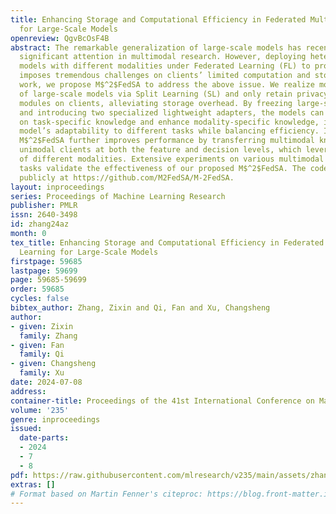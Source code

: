 ```yaml
---
title: Enhancing Storage and Computational Efficiency in Federated Multimodal Learning
  for Large-Scale Models
openreview: QgvBcOsF4B
abstract: The remarkable generalization of large-scale models has recently gained
  significant attention in multimodal research. However, deploying heterogeneous large-scale
  models with different modalities under Federated Learning (FL) to protect data privacy
  imposes tremendous challenges on clients’ limited computation and storage. In this
  work, we propose M$^2$FedSA to address the above issue. We realize modularized decomposition
  of large-scale models via Split Learning (SL) and only retain privacy-sensitive
  modules on clients, alleviating storage overhead. By freezing large-scale models
  and introducing two specialized lightweight adapters, the models can better focus
  on task-specific knowledge and enhance modality-specific knowledge, improving the
  model’s adaptability to different tasks while balancing efficiency. In addition,
  M$^2$FedSA further improves performance by transferring multimodal knowledge to
  unimodal clients at both the feature and decision levels, which leverages the complementarity
  of different modalities. Extensive experiments on various multimodal classification
  tasks validate the effectiveness of our proposed M$^2$FedSA. The code is made available
  publicly at https://github.com/M2FedSA/M-2FedSA.
layout: inproceedings
series: Proceedings of Machine Learning Research
publisher: PMLR
issn: 2640-3498
id: zhang24az
month: 0
tex_title: Enhancing Storage and Computational Efficiency in Federated Multimodal
  Learning for Large-Scale Models
firstpage: 59685
lastpage: 59699
page: 59685-59699
order: 59685
cycles: false
bibtex_author: Zhang, Zixin and Qi, Fan and Xu, Changsheng
author:
- given: Zixin
  family: Zhang
- given: Fan
  family: Qi
- given: Changsheng
  family: Xu
date: 2024-07-08
address:
container-title: Proceedings of the 41st International Conference on Machine Learning
volume: '235'
genre: inproceedings
issued:
  date-parts:
  - 2024
  - 7
  - 8
pdf: https://raw.githubusercontent.com/mlresearch/v235/main/assets/zhang24az/zhang24az.pdf
extras: []
# Format based on Martin Fenner's citeproc: https://blog.front-matter.io/posts/citeproc-yaml-for-bibliographies/
---
```


